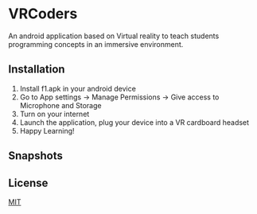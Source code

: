 # VRCoders

An android application based on Virtual reality to teach students programming concepts in an immersive environment.

## Installation

1. Install f1.apk in your android device
2. Go to App settings -> Manage Permissions -> Give access to Microphone and Storage
3. Turn on your internet
4. Launch the application, plug your device into a VR cardboard headset
5. Happy Learning!

## Snapshots



## License
[MIT](https://choosealicense.com/licenses/mit/)

